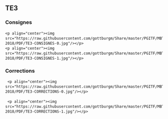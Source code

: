 ## TE3

### Consignes

    <p align="center"><img src="https://raw.githubusercontent.com/gottburgm/Share/master/PGITF/MBT/Tests/2017-2018/PDF/TE3-CONSIGNES-0.jpg"/></p>
    <p align="center"><img src="https://raw.githubusercontent.com/gottburgm/Share/master/PGITF/MBT/Tests/2017-2018/PDF/TE3-CONSIGNES-1.jpg"/></p> 

### Corrections

     <p align="center"><img src="https://raw.githubusercontent.com/gottburgm/Share/master/PGITF/MBT/Tests/2017-2018/PDF/TE3-CORRECTIONS-0.jpg"/></p>

     <p align="center"><img src="https://raw.githubusercontent.com/gottburgm/Share/master/PGITF/MBT/Tests/2017-2018/PDF/TE3-CORRECTIONS-1.jpg"/></p>